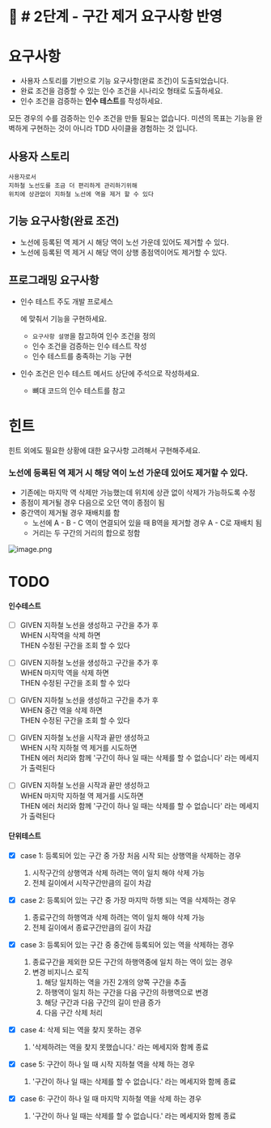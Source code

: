 # 🚀 # 2단계 - 구간 제거 요구사항 반영

# 요구사항

- 사용자 스토리를 기반으로 기능 요구사항(완료 조건)이 도출되었습니다.
- 완료 조건을 검증할 수 있는 인수 조건을 시나리오 형태로 도출하세요.
- 인수 조건을 검증하는 **인수 테스트**를 작성하세요.



모든 경우의 수를 검증하는 인수 조건을 만들 필요는 없습니다. 미션의 목표는 기능을 완벽하게 구현하는 것이 아니라 TDD 사이클을 경험하는 것 입니다.

## 사용자 스토리

```plaintext
사용자로서
지하철 노선도를 조금 더 편리하게 관리하기위해
위치에 상관없이 지하철 노선에 역을 제거 할 수 있다
```

## 기능 요구사항(완료 조건)

- 노선에 등록된 역 제거 시 해당 역이 노선 가운데 있어도 제거할 수 있다.
- 노선에 등록된 역 제거 시 해당 역이 상행 종점역이어도 제거할 수 있다.

## 프로그래밍 요구사항

- 인수 테스트 주도 개발 프로세스

  에 맞춰서 기능을 구현하세요.

  - `요구사항 설명`을 참고하여 인수 조건을 정의
  - 인수 조건을 검증하는 인수 테스트 작성
  - 인수 테스트를 충족하는 기능 구현

- 인수 조건은 인수 테스트 메서드 상단에 주석으로 작성하세요.

  - 뼈대 코드의 인수 테스트를 참고

# 힌트



힌트 외에도 필요한 상황에 대한 요구사항 고려해서 구현해주세요.

### 노선에 등록된 역 제거 시 해당 역이 노선 가운데 있어도 제거할 수 있다.

- 기존에는 마지막 역 삭제만 가능했는데 위치에 상관 없이 삭제가 가능하도록 수정
- 종점이 제거될 경우 다음으로 오던 역이 종점이 됨
- 중간역이 제거될 경우 재배치를 함
  - 노선에 A - B - C 역이 연결되어 있을 때 B역을 제거할 경우 A - C로 재배치 됨
  - 거리는 두 구간의 거리의 합으로 정함

![image.png](https://nextstep-storage.s3.ap-northeast-2.amazonaws.com/a8751b272c36421481c779e5a743a928)


# TODO

#### 인수테스트

- [ ] GIVEN 지하철 노선을 생성하고 구간을 추가 후</br>
  WHEN 시작역을 삭제 하면</br>
  THEN 수정된 구간을 조회 할 수 있다

- [ ] GIVEN 지하철 노선을 생성하고 구간을 추가 후</br>
  WHEN 마지막 역을 삭제 하면</br>
  THEN 수정된 구간을 조회 할 수 있다

- [ ] GIVEN 지하철 노선을 생성하고 구간을 추가 후</br>
  WHEN 중간 역을 삭제 하면</br>
  THEN 수정된 구간을 조회 할 수 있다

- [ ] GIVEN 지하철 노선을 시작과 끝만 생성하고</br>
  WHEN 시작 지하철 역 제거를 시도하면</br>
  THEN 에러 처리와 함께 '구간이 하나 일 때는 삭제를 할 수 없습니다' 라는 메세지가 출력된다

- [ ] GIVEN 지하철 노선을 시작과 끝만 생성하고</br>
  WHEN 마지막 지하철 역 제거를 시도하면</br>
  THEN 에러 처리와 함께 '구간이 하나 일 때는 삭제를 할 수 없습니다' 라는 메세지가 출력된다

#### 단위테스트

- [x] case 1: 등록되어 있는 구간 중 가장 처음 시작 되는 상행역을 삭제하는 경우
    1. 시작구간의 상행역과 삭제 하려는 역이 일치 해야 삭제 가능
    2. 전체 길이에서 시작구간만큼의 길이 차감 

- [x] case 2: 등록되어 있는 구간 중 가장 마지막 하행 되는 역을 삭제하는 경우
    1. 종료구간의 하행역과 삭제 하려는 역이 일치 해야 삭제 가능
    2. 전체 길이에서 종료구간만큼의 길이 차감

- [x] case 3: 등록되어 있는 구간 중 중간에 등록되어 있는 역을 삭제하는 경우
    1. 종료구간을 제외한 모든 구간의 하행역중에 일치 하는 역이 있는 경우
    2. 변경 비지니스 로직
       1. 해당 일치하는 역을 가진 2개의 양쪽 구간을 추출
       2. 하행역이 일치 하는 구간을 다음 구간의 하행역으로 변경
       3. 해당 구간과 다음 구간의 길이 만큼 증가
       4. 다음 구간 삭제 처리

- [x] case 4: 삭제 되는 역을 찾지 못하는 경우
    1. '삭제하려는 역을 찾지 못했습니다.' 라는 메세지와 함께 종료

- [x] case 5: 구간이 하나 일 때 시작 지하철 역을 삭제 하는 경우
  1. '구간이 하나 일 때는 삭제를 할 수 없습니다.' 라는 메세지와 함께 종료

- [x] case 6: 구간이 하나 일 때 마지막 지하철 역을 삭제 하는 경우
  1. '구간이 하나 일 때는 삭제를 할 수 없습니다.' 라는 메세지와 함께 종료
